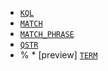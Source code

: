 * [`KQL`](../../functions-operators/search-functions.md#esql-kql)
* [`MATCH`](../../functions-operators/search-functions.md#esql-match)
* [`MATCH_PHRASE`](../../functions-operators/search-functions.md#esql-match_phrase)
* [`QSTR`](../../functions-operators/search-functions.md#esql-qstr)
* % * [preview] [`TERM`](../../functions-operators/search-functions.md#esql-term)
